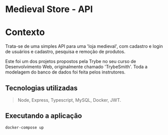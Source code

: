 # Medieval Store - API

# Contexto
Trata-se de uma simples API para uma 'loja medieval', com cadastro e login de usuários e cadastro, pesquisa e remoção de produtos.

Este foi um dos projetos propostos pela Trybe no seu curso de Desenvolvimento Web, originalmente chamado 'TrybeSmith'. Toda a modelagem do banco de dados foi feita pelos instrutores.


## Tecnologias utilizadas

> Node, Express, Typescript, MySQL, Docker, JWT.

## Executando a aplicação

```bash
docker-compose up
```

